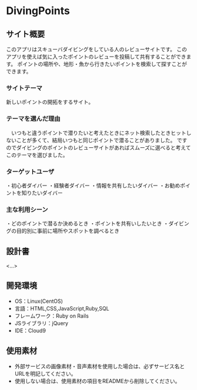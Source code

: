# DivingPoints

## サイト概要
 このアプリはスキューバダイビングをしている人のレビューサイトです。
 このアプリを使えば気に入ったポイントのレビューを投稿して共有することができます。
 ポイントの場所や、地形・魚から行きたいポイントを検索して探すことができます。
 
### サイトテーマ
新しいポイントの開拓をするサイト。

### テーマを選んだ理由
　いつもと違うポイントで潜りたいと考えたときにネット検索したときヒットしないことが多くて、結局いつもと同じポイントで潜ることがありました。
ですのでダイビングのポイントのレビューサイトがあればスムーズに選べると考えてこのテーマを選びました。

### ターゲットユーザ
・初心者ダイバー
・経験者ダイバー
・情報を共有したいダイバー
・お勧めポイントを知りたいダイバー

### 主な利用シーン
・どのポイントで潜るか決めるとき
・ポイントを共有いしたいとき
・ダイビングの目的別に事前に場所やスポットを調べるとき

## 設計書
<...>

## 開発環境
- OS：Linux(CentOS)
- 言語：HTML,CSS,JavaScript,Ruby,SQL
- フレームワーク：Ruby on Rails
- JSライブラリ：jQuery
- IDE：Cloud9

## 使用素材
- 外部サービスの画像素材・音声素材を使用した場合は、必ずサービス名とURLを明記してください。
- 使用しない場合は、使用素材の項目をREADMEから削除してください。